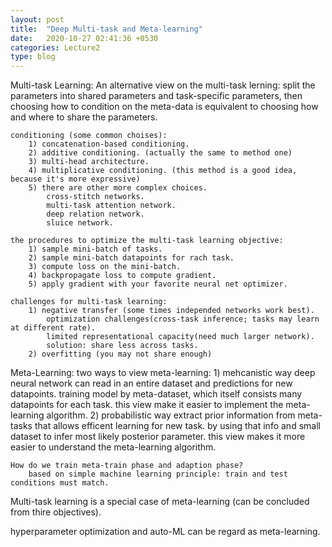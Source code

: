 ```yaml
---
layout: post
title:  "Deep Multi-task and Meta-learning"
date:   2020-10-27 02:41:36 +0530
categories: Lecture2
type: blog
---
```

Multi-task Learning:
    An alternative view on the multi-task lerning: split the parameters into shared parameters and task-specific parameters, then choosing how to condition on the meta-data is equivalent to choosing how and where to share the parameters.

    conditioning (some common choises):
        1) concatenation-based conditioning.
        2) additive conditioning. (actually the same to method one)
        3) multi-head architecture.
        4) multiplicative conditioning. (this method is a good idea, because it's more expressive)
        5) there are other more complex choices.
            cross-stitch networks.
            multi-task attention network.
            deep relation network.
            sluice network.
    
    the procedures to optimize the multi-task learning objective:
        1) sample mini-batch of tasks.
        2) sample mini-batch datapoints for rach task.
        3) compute loss on the mini-batch.
        4) backpropagate loss to compute gradient.
        5) apply gradient with your favorite neural net optimizer.

    challenges for multi-task learning:
        1) negative transfer (some times independed networks work best).
            optimization challenges(cross-task inference; tasks may learn at different rate).
            limited representational capacity(need much larger network).
            solution: share less across tasks.
        2) overfitting (you may not share enough)

Meta-Learning:
    two ways to view meta-learning:
        1) mehcanistic way
            deep neural network can read in an entire dataset and predictions for new datapoints.
            training model by meta-dataset, which itself consists many datapoints for each task.
            this view make it easier to implement the meta-learning algorithm.
        2) probabilistic way
            extract prior information from meta-tasks that allows efficent learning for new task.
            by using that info and small dataset to infer most likely posterior parameter.
            this view makes it more easier to understand the meta-learning algorithm.
    
    How do we train meta-train phase and adaption phase?
        based on simple machine learning principle: train and test conditions must match.

Multi-task learning is a special case of meta-learning (can be concluded from thire objectives).

hyperparameter optimization and auto-ML can be regard as meta-learning.